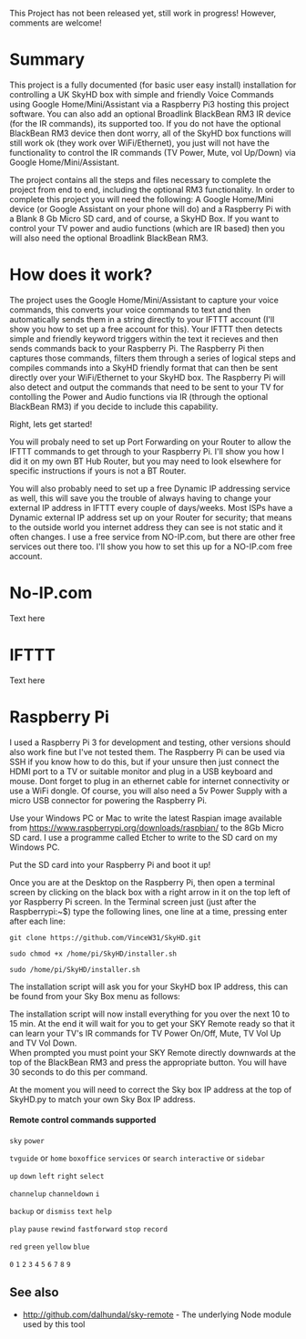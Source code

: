 This Project has not been released yet, still work in progress!  However, comments are welcome!

# Summary

This project is a fully documented (for basic user easy install) installation for controlling a UK SkyHD box with simple and friendly Voice Commands using Google Home/Mini/Assistant via a Raspberry Pi3 hosting this project software.  You can also add an optional Broadlink BlackBean RM3 IR device (for the IR commands), its supported too.  If you do not have the optional BlackBean RM3 device then dont worry, all of the SkyHD box functions will still work ok (they work over WiFi/Ethernet), you just will not have the functionality to control the IR commands (TV Power, Mute, vol Up/Down) via Google Home/Mini/Assistant.

The project contains all the steps and files necessary to complete the project from end to end, including the optional RM3 functionality.  In order to complete this project you will need the following: A Google Home/Mini device (or Google Assistant on your phone will do) and a Raspberry Pi with a Blank 8 Gb Micro SD card, and of course, a SkyHD Box.  If you want to control your TV power and audio functions (which are IR based) then you will also need the optional Broadlink BlackBean RM3.  

# How does it work?

The project uses the Google Home/Mini/Assistant to capture your voice commands, this converts your voice commands to text and then automatically sends them in a string directly to your IFTTT account (I'll show you how to set up a free account for this).  Your IFTTT then detects simple and friendly keyword triggers within the text it recieves and then sends commands back to your Raspberry Pi.  The Raspberry Pi then captures those commands, filters them through a series of logical steps and compiles commands into a SkyHD friendly format that can then be sent directly over your WiFi/Ethernet to your SkyHD box.  The Raspberry Pi will also detect and output the commands that need to be sent to your TV for contolling the Power and Audio functions via IR (through the optional BlackBean RM3) if you decide to include this capability. 

Right, lets get started!

You will probaly need to set up Port Forwarding on your Router to allow the IFTTT commands to get through to your Raspberry Pi.  I'll show you how I did it on my own BT Hub Router, but you may need to look elsewhere for specific instructions if yours is not a BT Router.

You will also probably need to set up a free Dynamic IP addressing service as well, this will save you the trouble of always having to change your external IP address in IFTTT every couple of days/weeks.  Most ISPs have a Dynamic external IP address set up on your Router for security; that means to the outside world you internet address they can see is not static and it often changes.  I use a free service from NO-IP.com, but there are other free services out there too.  I'll show you how to set this up for a NO-IP.com free account.



# No-IP.com

Text here

# IFTTT

Text here

# Raspberry Pi

I used a Raspberry Pi 3 for development and testing, other versions should also work fine but I've not tested them.  The Raspberry Pi can be used via SSH if you know how to do this, but if your unsure then just connect the HDMI port to a TV or suitable monitor and plug in a USB keyboard and mouse.  Dont forget to plug in an ethernet cable for internet connectivity or use a WiFi dongle. Of course, you will also need a 5v Power Supply with a micro USB connector for powering the Raspberry Pi.

Use your Windows PC or Mac to write the latest Raspian image available from https://www.raspberrypi.org/downloads/raspbian/ to the 8Gb Micro SD card.  I use a programme called Etcher to write to the SD card on my Windows PC.

Put the SD card into your Raspberry Pi and boot it up!

Once you are at the Desktop on the Raspberry Pi, then open a terminal screen  by clicking on the black box with a right arrow in it on the top left of yor Raspberry Pi screen.  In the Terminal screen just (just after the Raspberrypi:~$) type the following lines, one line at a time, pressing enter after each line:

```
git clone https://github.com/VinceW31/SkyHD.git
```
```
sudo chmod +x /home/pi/SkyHD/installer.sh
```
```
sudo /home/pi/SkyHD/installer.sh
```
The installation script will ask you for your SkyHD box IP address, this can be found from your Sky Box menu as follows:


The installation script will now install everything for you over the next 10 to 15 min.  At the end it will wait for you to get your SKY Remote ready so that it can learn your TV's IR commands for TV Power On/Off, Mute, TV Vol Up and TV Vol Down.  
When prompted you must point your SKY Remote directly downwards at the top of the BlackBean RM3 and press the appropriate button.  You will have 30 seconds to do this per command.

At the moment you will need to correct the Sky box IP address at the top of SkyHD.py to match your own Sky Box IP address.


#### Remote control commands supported

`sky` `power`

`tvguide` or `home` `boxoffice` `services` or `search` `interactive` or `sidebar`

`up` `down` `left` `right` `select`

`channelup` `channeldown` `i`

`backup` or `dismiss` `text` `help`

`play` `pause` `rewind` `fastforward` `stop` `record`

`red` `green` `yellow` `blue`

`0` `1` `2` `3` `4` `5` `6` `7` `8` `9`


## See also

- http://github.com/dalhundal/sky-remote - The underlying Node module used by this tool

